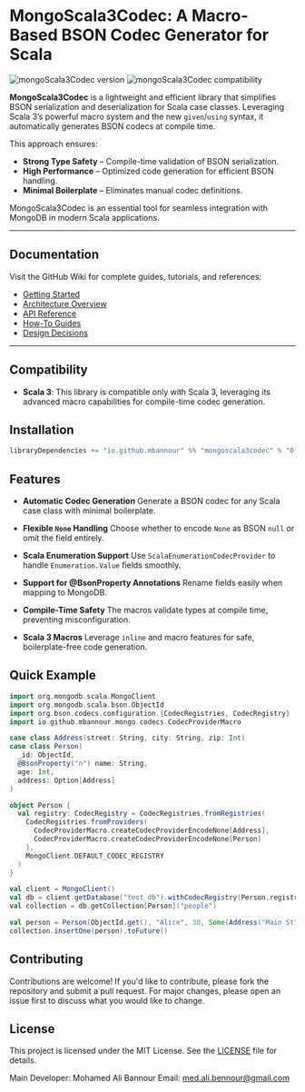# MongoScala3Codec: A Macro-Based BSON Codec Generator for Scala

![mongoScala3Codec version](https://img.shields.io/badge/mongoScala3Codecs-0.0.1-brightgreen)
![mongoScala3Codec compatibility](https://img.shields.io/badge/Scala-3.0%2B-blue)

**MongoScala3Codec** is a lightweight and efficient library that simplifies BSON serialization and deserialization for Scala case classes. Leveraging Scala 3’s powerful macro system and the new `given`/`using` syntax, it automatically generates BSON codecs at compile time.

This approach ensures:

* **Strong Type Safety** – Compile-time validation of BSON serialization.
* **High Performance** – Optimized code generation for efficient BSON handling.
* **Minimal Boilerplate** – Eliminates manual codec definitions.

MongoScala3Codec is an essential tool for seamless integration with MongoDB in modern Scala applications.

---

## Documentation

Visit the GitHub Wiki for complete guides, tutorials, and references:

* [Getting Started](https://github.com/mbannour/MongoScala3Codec/wiki/Getting%E2%80%90started)
* [Architecture Overview](https://github.com/mbannour/MongoScala3Codec/wiki/Architecture%E2%80%90Overview)
* [API Reference](https://github.com/mbannour/MongoScala3Codec/wiki/API‐Reference)
* [How-To Guides](https://github.com/mbannour/MongoScala3Codec/wiki/How‐To-Guides)
* [Design Decisions](https://github.com/mbannour/MongoScala3Codec/wiki/Design‐Decisions)

---

## Compatibility

* **Scala 3**: This library is compatible only with Scala 3, leveraging its advanced macro capabilities for compile-time codec generation.

## Installation

```scala
libraryDependencies += "io.github.mbannour" %% "mongoscala3codec" % "0.0.3"
```

## Features

* **Automatic Codec Generation**
  Generate a BSON codec for any Scala case class with minimal boilerplate.

* **Flexible `None` Handling**
  Choose whether to encode `None` as BSON `null` or omit the field entirely.

* **Scala Enumeration Support**
  Use `ScalaEnumerationCodecProvider` to handle `Enumeration.Value` fields smoothly.

* **Support for @BsonProperty Annotations**
  Rename fields easily when mapping to MongoDB.

* **Compile-Time Safety**
  The macros validate types at compile time, preventing misconfiguration.

* **Scala 3 Macros**
  Leverage `inline` and macro features for safe, boilerplate-free code generation.

## Quick Example

```scala
import org.mongodb.scala.MongoClient
import org.mongodb.scala.bson.ObjectId
import org.bson.codecs.configuration.{CodecRegistries, CodecRegistry}
import io.github.mbannour.mongo.codecs.CodecProviderMacro

case class Address(street: String, city: String, zip: Int)
case class Person(
  _id: ObjectId,
  @BsonProperty("n") name: String,
  age: Int,
  address: Option[Address]
)

object Person {
  val registry: CodecRegistry = CodecRegistries.fromRegistries(
    CodecRegistries.fromProviders(
      CodecProviderMacro.createCodecProviderEncodeNone[Address],
      CodecProviderMacro.createCodecProviderEncodeNone[Person]
    ),
    MongoClient.DEFAULT_CODEC_REGISTRY
  )
}

val client = MongoClient()
val db = client.getDatabase("test_db").withCodecRegistry(Person.registry)
val collection = db.getCollection[Person]("people")

val person = Person(ObjectId.get(), "Alice", 30, Some(Address("Main St", "City", 12345)))
collection.insertOne(person).toFuture()
```

## Contributing

Contributions are welcome! If you'd like to contribute, please fork the repository and submit a pull request. For major changes, please open an issue first to discuss what you would like to change.
## License

This project is licensed under the MIT License. See the [LICENSE](./LICENSE) file for details.

Main Developer: Mohamed Ali Bannour
Email: [med.ali.bennour@gmail.com](mailto:med.ali.bennour@gmail.com)

